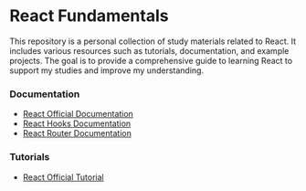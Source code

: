# React Fundamentals

This repository is a personal collection of study materials related to React. It includes various resources such as tutorials, documentation, and example projects. The goal is to provide a comprehensive guide to learning React to support my studies and improve my understanding.

### Documentation

- [React Official Documentation]([https://reactjs.org/docs/getting-started.html](https://react.dev/learn))
- [React Hooks Documentation](https://reactjs.org/docs/hooks-intro.html)
- [React Router Documentation](https://reactrouter.com/)

### Tutorials

- [React Official Tutorial](https://reactjs.org/tutorial/tutorial.html)

